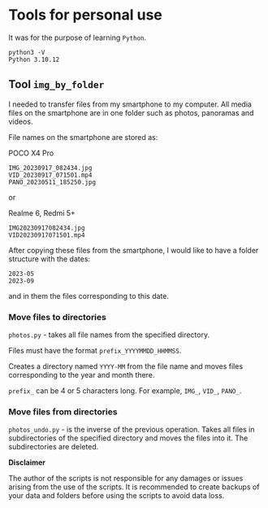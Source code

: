 # Tools for personal use

It was for the purpose of learning `Python`.

```commandline
python3 -V
Python 3.10.12
```

## Tool `img_by_folder`

I needed to transfer files from my smartphone to my computer. 
All media files on the smartphone are in one folder such as photos, panoramas and videos.

File names on the smartphone are stored as:

POCO X4 Pro
```
IMG_20230917_082434.jpg
VID_20230917_071501.mp4
PANO_20230511_185250.jpg
```
or 

Realme 6, Redmi 5+
```
IMG20230917082434.jpg
VID20230917071501.mp4
```

After copying these files from the smartphone, I would like to have a folder structure 
with the dates: 
```
2023-05
2023-09
``` 
and in them the files corresponding to this date.

### Move files to directories 

`photos.py` - takes all file names from the specified directory. 

Files must have the format `prefix_YYYYMMDD_HHMMSS`. 

Creates a directory named `YYYY-MM` from the file name and moves files 
corresponding to the year and month there. 

`prefix_` can be 4 or 5 characters long. For example, `IMG_`, `VID_`, `PANO_`.

### Move files from directories 

`photos_undo.py` - is the inverse of the previous operation. Takes all files in subdirectories of the specified directory and moves the files into it. The subdirectories are deleted.

**Disclaimer**

The author of the scripts is not responsible for any damages or issues 
arising from the use of the scripts. It is recommended to create backups 
of your data and folders before using the scripts to avoid data loss.
